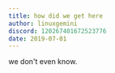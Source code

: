```yaml
---
title: how did we get here
author: linuxgemini
discord: 120267401672523776
date: 2019-07-01
---
```


we don't even know.
